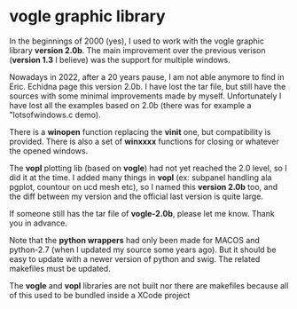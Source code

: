 # vogle graphic library
In the beginnings of 2000 (yes), I used to work with the vogle graphic library **version 2.0b**.
The main improvement over the previous verison (**version 1.3** I believe) was the support for multiple windows.

Nowadays in 2022, after a 20 years pause, I am not able anymore to find in Eric. Echidna page this version 2.0b.
I have lost the tar file, but still have the sources with some minimal improvements made by myself.
Unfortunately I have lost all the examples based on 2.0b (there was for example a "lotsofwindows.c demo).

There is a **winopen** function replacing the **vinit** one, but compatibility is provided. There is also
a set of **winxxxx** functions for closing or whatever the opened windows.

The **vopl** plotting lib (based on **vogle**) had not yet reached the 2.0 level, so I did it at the time.
I added many things in **vopl** (ex: subpanel handling ala pgplot, countour on ucd mesh etc), so I named
this **version 2.0b** too, and the diff between my version and the official last version is quite large.

If someone still has the tar file of **vogle-2.0b**, please let me know. Thank you in advance.

Note that the **python wrappers** had only been made for MACOS and python-2.7 (when I updated my source some years ago).
But it should be easy to update with a newer version of python and swig. The related makefiles must be updated.

The **vogle** and **vopl** libraries are not built nor there are makefiles because all of this used to be bundled inside a XCode project
